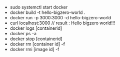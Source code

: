 * sudo systemctl start docker
* docker build -t hello-bigzero-world .
* docker run -p 3000:3000 -d hello-bigzero-world 
* curl localhost:3000 // result : Hello bigzero world!!!
* docker logs [containerid]
* docker ps -a
* docker stop [containerid]
* docker rm [container id] -f
* docker rmi [image id] -f

